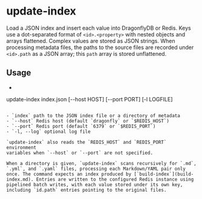 # update-index

Load a JSON index and insert each value into DragonflyDB or Redis. Keys use a dot-separated format of `<id>.<property>` with nested objects and arrays flattened. Complex values are stored as JSON strings. When processing metadata files, the paths to the source files are recorded under `<id>.path` as a JSON array; this `path` array is stored unflattened.

## Usage

- ```bash
update-index index.json [--host HOST] [--port PORT] [-l LOGFILE]
```

- `index` path to the JSON index file or a directory of metadata
- `--host` Redis host (default `dragonfly` or `$REDIS_HOST`)
- `--port` Redis port (default `6379` or `$REDIS_PORT`)
- `-l, --log` optional log file

`update-index` also reads the `REDIS_HOST` and `REDIS_PORT` environment
variables when `--host` or `--port` are not specified.

When a directory is given, `update-index` scans recursively for `.md`, `.yml`, and `.yaml` files, processing each Markdown/YAML pair only once. The command expects an index produced by [`build-index`](build-index.md). Entries are written to the configured Redis instance using pipelined batch writes, with each value stored under its own key, including `id.path` entries pointing to the original files.
